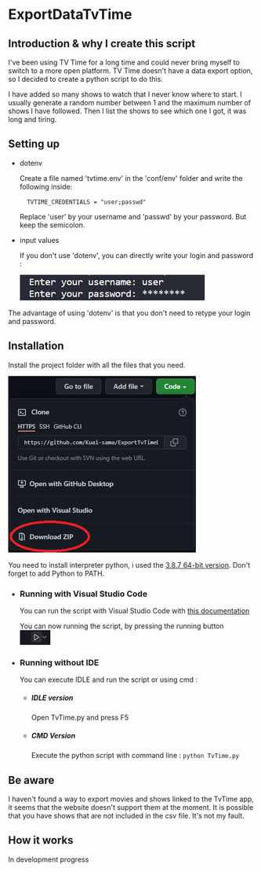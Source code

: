 # ExportDataTvTime

## Introduction & why I create this script
I've been using TV Time for a long time and could never bring myself to switch to a more open platform. TV Time doesn't have a data export option, so I decided to create a python script to do this. 

I have added so many shows to watch that I never know where to start. I usually generate a random number between 1 and the maximum number of shows I have followed. Then I list the shows to see which one I got, it was long and tiring.

## Setting up
* dotenv
  
  Create a file named 'tvtime.env' in the 'conf/env' folder and write the following inside: 
  ```
    TVTIME_CREDENTIALS = "user;passwd"
  ```
  Replace 'user' by your username and 'passwd' by your password. But keep the semicolon.

* input values

  If you don't use 'dotenv', you can directly write your login and password :

  ![img](screenshots/inuput_user_pwd.png)


The advantage of using 'dotenv' is that you don't need to retype your login and password.

## Installation
Install the project folder with all the files that you need.

![img](screenshots/DownloadZipFile.png)

You need to install interpreter python, i used the [3.8.7 64-bit version](https://www.python.org/downloads/release/python-387/).
Don't forget to add Python to PATH.


* ### Running with Visual Studio Code
    You can run the script with Visual Studio Code with [this documentation](https://code.visualstudio.com/docs/languages/python)

    You can now running the script, by pressing the running button
    ![img](screenshots/RunningButton.png)

* ### Running without IDE

  You can execute IDLE and run the script or using cmd :
  * ##### IDLE version 
    Open TvTime.py and press F5

  * ##### CMD Version
    Execute the python script with command line : ```python TvTime.py ```

## Be aware 
I haven't found a way to export movies and shows linked to the TvTime app, it seems that the website doesn't support them at the moment. It is possible that you have shows that are not included in the csv file. It's not my fault.

## How it works
In development progress

